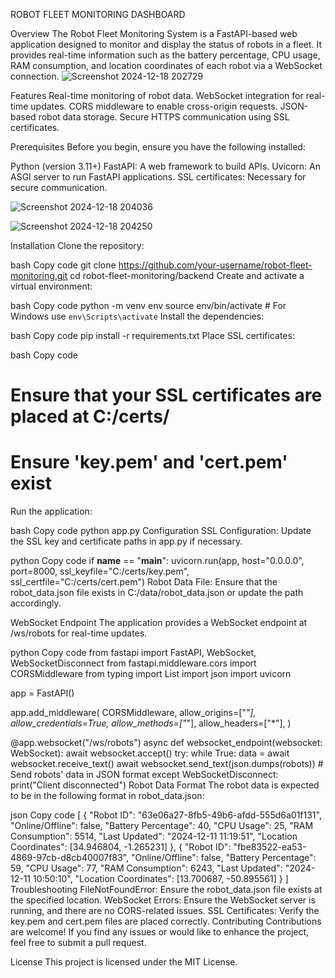 ROBOT FLEET MONITORING DASHBOARD

Overview
The Robot Fleet Monitoring System is a FastAPI-based web application designed to monitor and display the status of robots in a fleet. It provides real-time information such as the battery percentage, CPU usage, RAM consumption, and location coordinates of each robot via a WebSocket connection.
![Screenshot 2024-12-18 202729](https://github.com/user-attachments/assets/e6310bd5-f5bc-43ed-b6f5-e7c6c1be62a6)

Features
Real-time monitoring of robot data.
WebSocket integration for real-time updates.
CORS middleware to enable cross-origin requests.
JSON-based robot data storage.
Secure HTTPS communication using SSL certificates.

Prerequisites
Before you begin, ensure you have the following installed:

Python (version 3.11+)
FastAPI: A web framework to build APIs.
Uvicorn: An ASGI server to run FastAPI applications.
SSL certificates: Necessary for secure communication.

![Screenshot 2024-12-18 204036](https://github.com/user-attachments/assets/3d1bf9ac-77d6-49bc-8c1c-53dab6588c35)

![Screenshot 2024-12-18 204250](https://github.com/user-attachments/assets/cb895a26-78d9-4a0a-85c0-210a061ab16a)

Installation
Clone the repository:

bash
Copy code
git clone https://github.com/your-username/robot-fleet-monitoring.git
cd robot-fleet-monitoring/backend
Create and activate a virtual environment:

bash
Copy code
python -m venv env
source env/bin/activate  # For Windows use `env\Scripts\activate`
Install the dependencies:

bash
Copy code
pip install -r requirements.txt
Place SSL certificates:

bash
Copy code
# Ensure that your SSL certificates are placed at C:/certs/
# Ensure 'key.pem' and 'cert.pem' exist
Run the application:

bash
Copy code
python app.py
Configuration
SSL Configuration: Update the SSL key and certificate paths in app.py if necessary.

python
Copy code
if __name__ == "__main__":
    uvicorn.run(app, host="0.0.0.0", port=8000, ssl_keyfile="C:/certs/key.pem", ssl_certfile="C:/certs/cert.pem")
Robot Data File: Ensure that the robot_data.json file exists in C:/data/robot_data.json or update the path accordingly.

WebSocket Endpoint
The application provides a WebSocket endpoint at /ws/robots for real-time updates.

python
Copy code
from fastapi import FastAPI, WebSocket, WebSocketDisconnect
from fastapi.middleware.cors import CORSMiddleware
from typing import List
import json
import uvicorn

app = FastAPI()

app.add_middleware(
    CORSMiddleware,
    allow_origins=["*"],
    allow_credentials=True,
    allow_methods=["*"],
    allow_headers=["*"],
)

@app.websocket("/ws/robots")
async def websocket_endpoint(websocket: WebSocket):
    await websocket.accept()
    try:
        while True:
            data = await websocket.receive_text()
            await websocket.send_text(json.dumps(robots))  # Send robots' data in JSON format
    except WebSocketDisconnect:
        print("Client disconnected")
Robot Data Format
The robot data is expected to be in the following format in robot_data.json:

json
Copy code
[
  {
    "Robot ID": "63e06a27-8fb5-49b6-afdd-555d6a01f131",
    "Online/Offline": false,
    "Battery Percentage": 40,
    "CPU Usage": 25,
    "RAM Consumption": 5514,
    "Last Updated": "2024-12-11 11:19:51",
    "Location Coordinates": [34.946804, -1.265231]
  },
  {
    "Robot ID": "fbe83522-ea53-4869-97cb-d8cb40007f83",
    "Online/Offline": false,
    "Battery Percentage": 59,
    "CPU Usage": 77,
    "RAM Consumption": 6243,
    "Last Updated": "2024-12-11 10:50:10",
    "Location Coordinates": [13.700687, -50.895561]
  }
]
Troubleshooting
FileNotFoundError: Ensure the robot_data.json file exists at the specified location.
WebSocket Errors: Ensure the WebSocket server is running, and there are no CORS-related issues.
SSL Certificates: Verify the key.pem and cert.pem files are placed correctly.
Contributing
Contributions are welcome! If you find any issues or would like to enhance the project, feel free to submit a pull request.

License
This project is licensed under the MIT License.
